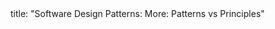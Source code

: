 <frontmatter>
title: "Software Design Patterns: More: Patterns vs Principles"
</frontmatter>

<include src="index-body.md" boilerplate />
